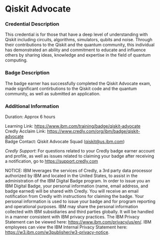 # Qiskit Advocate

### Credential Description
This credential is for those that have a deep level of understanding with Qiskit including circuits, algorithms, simulators, qubits and noise. Through their contributions to the Qiskit and the quantum community, this individual has demonstrated an ability and commitment to educate and influence others by sharing ideas, knowledge and expertise in the field of quantum computing.

### Badge Description
The badge earner has successfully completed the Qiskit Advocate exam, made significant contirbutions to the Qiskit code and the quantum community, as well as submitted an application. 

### Additional Information
Duration: Approx 6 hours

Learning Link: https://www.ibm.com/training/badge/qiskit-advocate </br>
Credly Acclaim Link: https://www.credly.com/org/ibm/badge/qiskit-advocate </br>
Badge Contact: Qiskit Advocate Squad (qiskit@us.ibm.com) </br>

*Credly Support*: For questions related to your Credly badge earner account and profile, as well as issues related to claiming your badge after receiving a notification, go to https://support.credly.com

NOTICE: IBM leverages the services of Credly, a 3rd party data processor authorized by IBM and located in the United States, to assist in the administration of the IBM Digital Badge program. In order to issue you an IBM Digital Badge, your personal information (name, email address, and badge earned) will be shared with Credly. You will receive an email notification from Credly with instructions for claiming the badge. Your personal information is used to issue your badge and for program reporting and operational purposes. IBM may share the personal information collected with IBM subsidiaries and third parties globally. It will be handled in a manner consistent with IBM privacy practices. The IBM Privacy Statement can be viewed here: https://www.ibm.com/privacy/us/en/. IBM employees can view the IBM Internal Privacy Statement here: https://w3.ibm.com/w3publisher/w3-privacy-notice.
